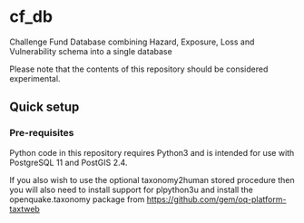 # cf_db
Challenge Fund Database combining Hazard, Exposure, Loss and Vulnerability schema into a single database

Please note that the contents of this repository should be considered 
experimental.



## Quick setup

### Pre-requisites
Python code in this repository requires Python3 and is intended for use with
PostgreSQL 11 and PostGIS 2.4.  

If you also wish to use the optional taxonomy2human stored procedure then you 
will also need to install support for plpython3u and install the 
openquake.taxonomy package from https://github.com/gem/oq-platform-taxtweb


